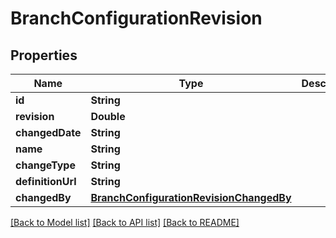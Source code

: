 # BranchConfigurationRevision

## Properties
Name | Type | Description | Notes
------------ | ------------- | ------------- | -------------
**id** | **String** |  | [optional] 
**revision** | **Double** |  | [optional] 
**changedDate** | **String** |  | [optional] 
**name** | **String** |  | [optional] 
**changeType** | **String** |  | [optional] 
**definitionUrl** | **String** |  | [optional] 
**changedBy** | [**BranchConfigurationRevisionChangedBy**](BranchConfigurationRevisionChangedBy.md) |  | [optional] 

[[Back to Model list]](../README.md#documentation-for-models) [[Back to API list]](../README.md#documentation-for-api-endpoints) [[Back to README]](../README.md)


